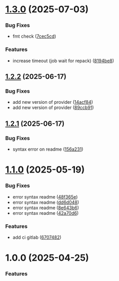 # [1.3.0](https://gitlab.global.ingenico.com/global/genesis/stacks/database/modules/user/module_pg_exploit/compare/v1.2.3...v1.3.0) (2025-07-03)


### Bug Fixes

* fmt check ([7cec5cd](https://gitlab.global.ingenico.com/global/genesis/stacks/database/modules/user/module_pg_exploit/commit/7cec5cd3a7bef8087b05bdc30da526c8d3026e57))


### Features

* increase timeout (job wait for repack) ([8194be8](https://gitlab.global.ingenico.com/global/genesis/stacks/database/modules/user/module_pg_exploit/commit/8194be8f248d824cd3d4d5d7bb6a9a014fb3a9d3))

## [1.2.2](https://gitlab.global.ingenico.com/global/genesis/stacks/database/modules/user/module_pg_exploit/compare/v1.2.1...v1.2.2) (2025-06-17)


### Bug Fixes

* add new version of provider ([14acf84](https://gitlab.global.ingenico.com/global/genesis/stacks/database/modules/user/module_pg_exploit/commit/14acf84e49e2565383cc4882c8c03174c40f8070))
* add new version of provider ([89ccb91](https://gitlab.global.ingenico.com/global/genesis/stacks/database/modules/user/module_pg_exploit/commit/89ccb91b20c95ac01a2f2618f682933fbe1dff66))

## [1.2.1](https://gitlab.global.ingenico.com/global/genesis/stacks/database/modules/user/module_pg_exploit/compare/v1.2.0...v1.2.1) (2025-06-17)


### Bug Fixes

* syntax error on readme ([156a231](https://gitlab.global.ingenico.com/global/genesis/stacks/database/modules/user/module_pg_exploit/commit/156a231cf277062dd4082f916550f80258fdf392))

# [1.1.0](https://gitlab.global.ingenico.com/global/genesis/stacks/database/modules/user/module-pg-exploit/compare/v1.0.0...v1.1.0) (2025-05-19)


### Bug Fixes

* error syntax readme ([48f365e](https://gitlab.global.ingenico.com/global/genesis/stacks/database/modules/user/module-pg-exploit/commit/48f365e55b3f31fb3f3fc4254c32ff09223f185f))
* error syntax readme ([dd6d048](https://gitlab.global.ingenico.com/global/genesis/stacks/database/modules/user/module-pg-exploit/commit/dd6d0485b80d5cddf3be4094d12049bfa87bbe5b))
* error syntax readme ([8e643b6](https://gitlab.global.ingenico.com/global/genesis/stacks/database/modules/user/module-pg-exploit/commit/8e643b66fe2b62638fbf520c21607c8ccc05d9a1))
* error syntax readme ([42a70d6](https://gitlab.global.ingenico.com/global/genesis/stacks/database/modules/user/module-pg-exploit/commit/42a70d69f11f74d59b08daaf6b561ed57eb933f0))


### Features

* add ci gitlab ([6707482](https://gitlab.global.ingenico.com/global/genesis/stacks/database/modules/user/module-pg-exploit/commit/6707482efcbbacdda7ccf913d5bdf72d736f510d))

# 1.0.0 (2025-04-25)


### Features
